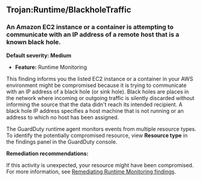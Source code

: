 Trojan:Runtime/BlackholeTraffic
-------------------------------


### An Amazon EC2 instance or a container is attempting to communicate with an IP address of a remote host that is a known black hole.


**Default severity: Medium**


 * **Feature:** Runtime Monitoring

This finding informs you the listed EC2 instance or a container in your AWS environment might be compromised because it is trying to communicate with an IP address of a black hole (or sink hole). Black holes are places in the network where incoming or outgoing traffic is silently discarded without informing the source that the data didn't reach its intended recipient. A black hole IP address specifies a host machine that is not running or an address to which no host has been assigned.


The GuardDuty runtime agent monitors events from multiple resource types. To identify the potentially compromised resource, view **Resource type** in the findings panel in the GuardDuty console.


**Remediation recommendations:**


If this activity is unexpected, your resource might have been compromised. For more information, see [Remediating Runtime Monitoring findings](https://docs.aws.amazon.com/guardduty/latest/ug/guardduty-remediate-runtime-monitoring.html).

